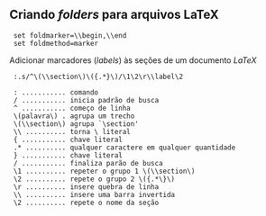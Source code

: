 Criando *folders* para arquivos LaTeX
-------------------------------------

     set foldmarker=\\begin,\\end
     set foldmethod=marker


Adicionar marcadores (*labels*) às seções de um documento *LaTeX*

     :.s/^\(\\section\)\({.*}\)/\1\2\r\\label\2

     : ........... comando
     / ........... inicia padrão de busca
     ^ ........... começo de linha
     \(palavra\) . agrupa um trecho
     \(\\section\) agrupa `\section'
     \\ .......... torna \ literal
     { ........... chave literal
     .* .......... qualquer caractere em qualquer quantidade
     } ........... chave literal
     / ........... finaliza parão de busca
     \1 .......... repeter o grupo 1 \(\\section\)
     \2 .......... repete o grupo 2 \({.*\}\)
     \r .......... insere quebra de linha
     \\ .......... insere uma barra invertida
     \2 .......... repete o nome da seção

